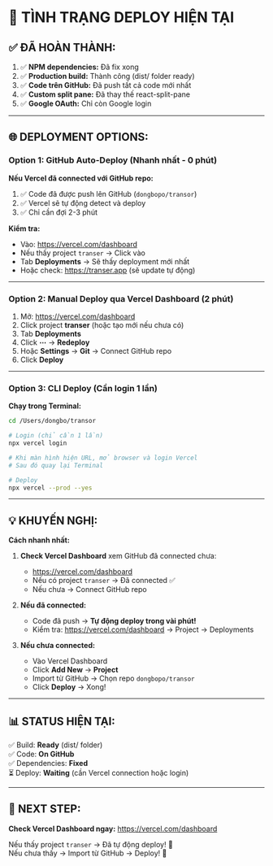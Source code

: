 # 🚀 TÌNH TRẠNG DEPLOY HIỆN TẠI

## ✅ ĐÃ HOÀN THÀNH:

1. ✅ **NPM dependencies:** Đã fix xong
2. ✅ **Production build:** Thành công (dist/ folder ready)
3. ✅ **Code trên GitHub:** Đã push tất cả code mới nhất
4. ✅ **Custom split pane:** Đã thay thế react-split-pane
5. ✅ **Google OAuth:** Chỉ còn Google login

---

## 🌐 DEPLOYMENT OPTIONS:

### **Option 1: GitHub Auto-Deploy** (Nhanh nhất - 0 phút)

**Nếu Vercel đã connected với GitHub repo:**

1. ✅ Code đã được push lên GitHub (`dongbopo/transor`)
2. ✅ Vercel sẽ tự động detect và deploy
3. ✅ Chỉ cần đợi 2-3 phút

**Kiểm tra:**
- Vào: https://vercel.com/dashboard
- Nếu thấy project `transer` → Click vào
- Tab **Deployments** → Sẽ thấy deployment mới nhất
- Hoặc check: https://transer.app (sẽ update tự động)

---

### **Option 2: Manual Deploy qua Vercel Dashboard** (2 phút)

1. Mở: https://vercel.com/dashboard
2. Click project **transer** (hoặc tạo mới nếu chưa có)
3. Tab **Deployments**
4. Click **⋯** → **Redeploy**
5. Hoặc **Settings** → **Git** → Connect GitHub repo
6. Click **Deploy**

---

### **Option 3: CLI Deploy** (Cần login 1 lần)

**Chạy trong Terminal:**

```bash
cd /Users/dongbo/transor

# Login (chỉ cần 1 lần)
npx vercel login

# Khi màn hình hiện URL, mở browser và login Vercel
# Sau đó quay lại Terminal

# Deploy
npx vercel --prod --yes
```

---

## 💡 KHUYẾN NGHỊ:

**Cách nhanh nhất:** 

1. **Check Vercel Dashboard** xem GitHub đã connected chưa:
   - https://vercel.com/dashboard
   - Nếu có project `transer` → Đã connected ✅
   - Nếu chưa → Connect GitHub repo

2. **Nếu đã connected:**
   - Code đã push → **Tự động deploy trong vài phút!**
   - Kiểm tra: https://vercel.com/dashboard → Project → Deployments

3. **Nếu chưa connected:**
   - Vào Vercel Dashboard
   - Click **Add New** → **Project**
   - Import từ GitHub → Chọn repo `dongbopo/transor`
   - Click **Deploy** → Xong!

---

## 📊 STATUS HIỆN TẠI:

✅ Build: **Ready** (dist/ folder)  
✅ Code: **On GitHub**  
✅ Dependencies: **Fixed**  
⏳ Deploy: **Waiting** (cần Vercel connection hoặc login)

---

## 🎯 NEXT STEP:

**Check Vercel Dashboard ngay:** https://vercel.com/dashboard

Nếu thấy project `transer` → Đã tự động deploy! 🎉  
Nếu chưa thấy → Import từ GitHub → Deploy! 🚀

